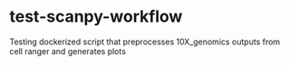 # test-scanpy-workflow
Testing dockerized script that preprocesses 10X_genomics outputs from cell ranger and generates plots
